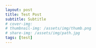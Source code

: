 ```yaml
---
layout: post
title: Test Post
subtitle: Subtitle
# cover-img:
# thumbnail-img: /assets/img/thumb.png
# share-img: /assets/img/path.jpg
tags: [test]
---
```

